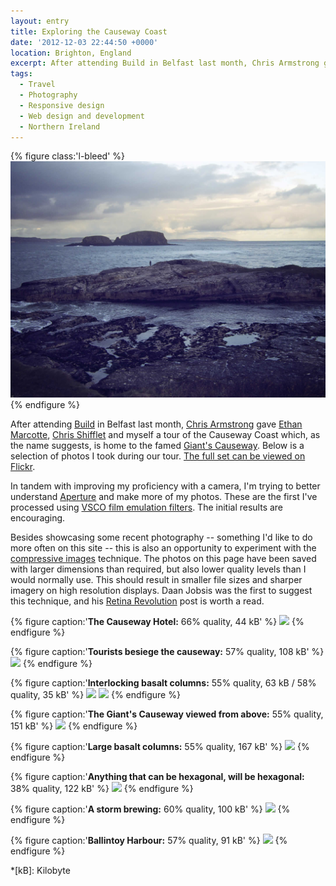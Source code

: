 ```yaml
---
layout: entry
title: Exploring the Causeway Coast
date: '2012-12-03 22:44:50 +0000'
location: Brighton, England
excerpt: After attending Build in Belfast last month, Chris Armstrong gave Ethan Marcotte, Chris Shifflet and myself a tour of the Causeway Coast which, as the name suggests, is home to the famed Giant's Causeway.
tags:
  - Travel
  - Photography
  - Responsive design
  - Web design and development
  - Northern Ireland
---
```

{% figure class:'l-bleed' %}
![Causeway Coast](/assets/images/2012/12/causeway_coast.jpg)
{% endfigure %}

After attending [Build][1] in Belfast last month, [Chris Armstrong][2] gave [Ethan Marcotte][3], [Chris Shifflet][4] and myself a tour of the Causeway Coast which, as the name suggests, is home to the famed [Giant's Causeway][5]. Below is a selection of photos I took during our tour. [The full set can be viewed on Flickr][6].

In tandem with improving my proficiency with a camera, I'm trying to better understand [Aperture][7] and make more of my photos. These are the first I've processed using [VSCO film emulation filters][8]. The initial results are encouraging.

Besides showcasing some recent photography -- something I'd like to do more often on this site -- this is also an opportunity to experiment with the [compressive images][9] technique. The photos on this page have been saved with larger dimensions than required, but also lower quality levels than I would normally use. This should result in smaller file sizes and sharper imagery on high resolution displays. Daan Jobsis was the first to suggest this technique, and his [Retina Revolution][10] post is worth a read.

{% figure caption:'**The Causeway Hotel:** 66% quality, 44 kB' %}
![](/assets/images/2012/12/causeway_coast_1.jpg)
{% endfigure %}

{% figure caption:'**Tourists besiege the causeway:** 57% quality, 108 kB' %}
![](/assets/images/2012/12/causeway_coast_2.jpg)
{% endfigure %}

{% figure caption:'**Interlocking basalt columns:** 55% quality, 63 kB / 58% quality, 35 kB' %}
![](/assets/images/2012/12/causeway_coast_3.jpg)
![](/assets/images/2012/12/causeway_coast_4.jpg)
{% endfigure %}

{% figure caption:'**The Giant's Causeway viewed from above:** 55% quality, 151 kB' %}
![](/assets/images/2012/12/causeway_coast_5.jpg)
{% endfigure %}

{% figure caption:'**Large basalt columns:** 55% quality, 167 kB' %}
![](/assets/images/2012/12/causeway_coast_6.jpg)
{% endfigure %}

{% figure caption:'**Anything that can be hexagonal, will be hexagonal:** 38% quality, 122 kB' %}
![](/assets/images/2012/12/causeway_coast_7.jpg)
{% endfigure %}

{% figure caption:'**A storm brewing:** 60% quality, 100 kB' %}
![](/assets/images/2012/12/causeway_coast_8.jpg)
{% endfigure %}

{% figure caption:'**Ballintoy Harbour:** 57% quality, 91 kB' %}
![](/assets/images/2012/12/causeway_coast_9.jpg)
{% endfigure %}

[1]: http://2012.buildconf.com/
[2]: http://chris-armstrong.com/
[3]: http://ethanmarcotte.com/
[4]: http://shiflett.org/
[5]: https://en.wikipedia.org/wiki/Giants_Causeway
[6]: https://www.flickr.com/photos/paulrobertlloyd/sets/72157632145059113/
[7]: http://www.apple.com/aperture/
[8]: http://visualsupply.co/film/01/aperture3
[9]: http://www.filamentgroup.com/lab/rwd_img_compression/
[10]: http://blog.netvlies.nl/design-interactie/retina-revolution/

*[kB]: Kilobyte
